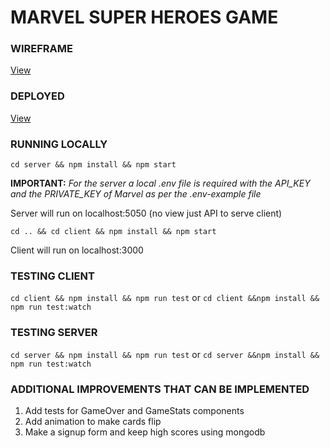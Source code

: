 # MARVEL SUPER HEROES GAME

### WIREFRAME
[View](./Wireframe.pdf)

### DEPLOYED
[View](https://marvel-game.netlify.com/)

### RUNNING LOCALLY
```cd server && npm install && npm start```

**IMPORTANT:** *For the server a local .env file is required with the API_KEY and the PRIVATE_KEY of Marvel as per the .env-example file*

Server will run on localhost:5050 (no view just API to serve client)

```cd .. && cd client && npm install && npm start```

Client will run on localhost:3000

### TESTING CLIENT
```cd client && npm install && npm run test``` or ```cd client &&npm install && npm run test:watch```

### TESTING SERVER
```cd server && npm install && npm run test``` or ```cd server &&npm install && npm run test:watch```

### ADDITIONAL IMPROVEMENTS THAT CAN BE IMPLEMENTED
1. Add tests for GameOver and GameStats components
2. Add animation to make cards flip
3. Make a signup form and keep high scores using mongodb